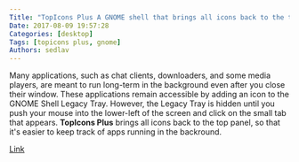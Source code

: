 ```yaml
---
Title: "TopIcons Plus A GNOME shell that brings all icons back to the top panel"
Date: 2017-08-09 19:57:28
Categories: [desktop]
Tags: [topicons plus, gnome]
Authors: sedlav
---
```


Many applications, such as chat clients, downloaders, and some media players, are meant to run long-term in the background even after you close their window. These applications remain accessible by adding an icon to the GNOME Shell Legacy Tray. However, the Legacy Tray is hidden until you push your mouse into the lower-left of the screen and click on the small tab that appears. **TopIcons Plus** brings all icons back to the top panel, so that it's easier to keep track of apps running in the backround.

[Link](https://github.com/phocean/TopIcons-plus)

